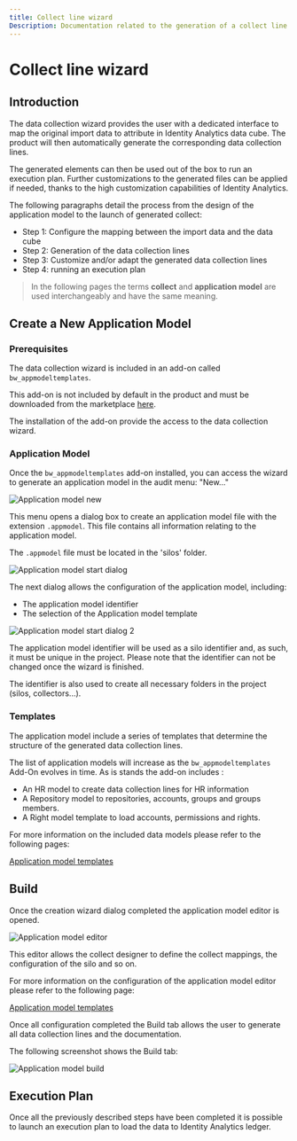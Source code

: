 ```yaml
---
title: Collect line wizard
Description: Documentation related to the generation of a collect line
---
```


# Collect line wizard

## Introduction

The data collection wizard provides the user with a dedicated interface to map the original import data to attribute in Identity Analytics data cube. The product will then automatically generate the corresponding data collection lines.

The generated elements can then be used out of the box to run an execution plan. Further customizations to the generated files can be applied if needed, thanks to the high customization capabilities of Identity Analytics.

The following paragraphs detail the process from the design of the application model to the launch of generated collect:

- Step 1: Configure the mapping between the import data and the data cube
- Step 2: Generation of the data collection lines
- Step 3: Customize and/or adapt the generated data collection lines
- Step 4: running an execution plan

> In the following pages the terms **collect** and **application model** are used interchangeably and have the same meaning.

## Create a New Application Model

### Prerequisites

The data collection wizard is included in an add-on called `bw_appmodeltemplates`.

This add-on is not included by default in the product and must be downloaded from the marketplace [here](https://marketplace.brainwavegrc.com/).

The installation of the add-on provide the access to the data collection wizard.

### Application Model

Once the `bw_appmodeltemplates` add-on installed, you can access the wizard to generate an application model in the audit menu: "New..."

![Application model new](./images/new_appmodel.png "Application model new")

This menu opens a dialog box to create an application model file with the extension `.appmodel`. This file contains all information relating to the application model.

The `.appmodel` file must be located in the 'silos' folder.

![Application model start dialog](./images/application_model_wizard_1.png "Application model start dialog")

The next dialog allows the configuration of the application model, including:

- The application model identifier
- The selection of the Application model template

![Application model start dialog 2](./images/application_model_wizard_2.png "Application model start dialog 2")

The application model identifier will be used as a silo identifier and, as such, it must be unique in the project. Please note that the identifier can not be changed once the wizard is finished.

The identifier is also used to create all necessary folders in the project (silos, collectors...).

### Templates

The application model include a series of templates that determine the structure of the generated data collection lines.

The list of application models will increase as the `bw_appmodeltemplates` Add-On evolves in time. As is stands the add-on includes :

- An HR model to create data collection lines for HR information
- A Repository model to repositories, accounts, groups and groups members.
- A Right model template to load accounts, permissions and rights.

For more information on the included data models please refer to the following pages:

[Application model templates](collect-wizard-templates)

## Build

Once the creation wizard dialog completed the application model editor is opened.

![Application model editor](./images/appmodel_editor.png "Application model editor")

This editor allows the collect designer to define the collect mappings, the configuration of the silo and so on.

For more information on the configuration of the application model editor please refer to the following page:

[Application model templates](collect-wizard-templates)

Once all configuration completed the Build tab allows the user to generate all data collection lines and the documentation.

The following screenshot shows the Build tab:

![Application model build](./images/appmodel_editor_build.png "Application model build")

## Execution Plan

Once all the previously described steps have been completed it is possible to launch an execution plan to load the data to Identity Analytics ledger.
